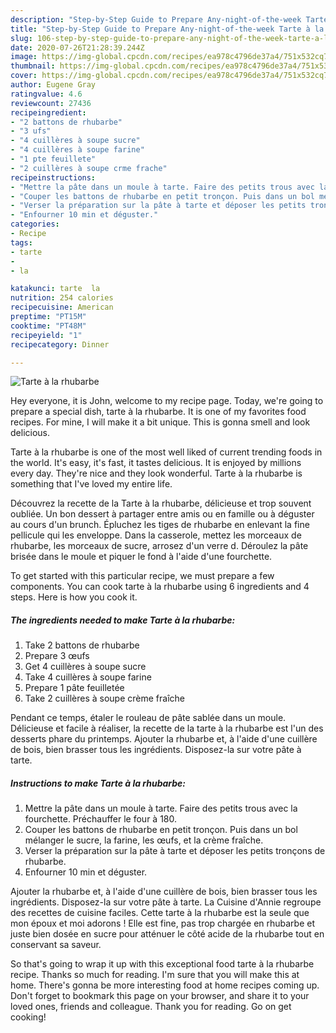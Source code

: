 ```yaml
---
description: "Step-by-Step Guide to Prepare Any-night-of-the-week Tarte à la rhubarbe"
title: "Step-by-Step Guide to Prepare Any-night-of-the-week Tarte à la rhubarbe"
slug: 106-step-by-step-guide-to-prepare-any-night-of-the-week-tarte-a-la-rhubarbe
date: 2020-07-26T21:28:39.244Z
image: https://img-global.cpcdn.com/recipes/ea978c4796de37a4/751x532cq70/tarte-a-la-rhubarbe-photo-principale-de-la-recette.jpg
thumbnail: https://img-global.cpcdn.com/recipes/ea978c4796de37a4/751x532cq70/tarte-a-la-rhubarbe-photo-principale-de-la-recette.jpg
cover: https://img-global.cpcdn.com/recipes/ea978c4796de37a4/751x532cq70/tarte-a-la-rhubarbe-photo-principale-de-la-recette.jpg
author: Eugene Gray
ratingvalue: 4.6
reviewcount: 27436
recipeingredient:
- "2 battons de rhubarbe"
- "3 ufs"
- "4 cuillères à soupe sucre"
- "4 cuillères à soupe farine"
- "1 pte feuillete"
- "2 cuillères à soupe crme frache"
recipeinstructions:
- "Mettre la pâte dans un moule à tarte. Faire des petits trous avec la fourchette. Préchauffer le four à 180."
- "Couper les battons de rhubarbe en petit tronçon. Puis dans un bol mélanger le sucre, la farine, les œufs, et la crème fraîche."
- "Verser la préparation sur la pâte à tarte et déposer les petits tronçons de rhubarbe."
- "Enfourner 10 min et déguster."
categories:
- Recipe
tags:
- tarte
- 
- la

katakunci: tarte  la 
nutrition: 254 calories
recipecuisine: American
preptime: "PT15M"
cooktime: "PT48M"
recipeyield: "1"
recipecategory: Dinner

---
```



![Tarte à la rhubarbe](https://img-global.cpcdn.com/recipes/ea978c4796de37a4/751x532cq70/tarte-a-la-rhubarbe-photo-principale-de-la-recette.jpg)

Hey everyone, it is John, welcome to my recipe page. Today, we're going to prepare a special dish, tarte à la rhubarbe. It is one of my favorites food recipes. For mine, I will make it a bit unique. This is gonna smell and look delicious.

Tarte à la rhubarbe is one of the most well liked of current trending foods in the world. It's easy, it's fast, it tastes delicious. It is enjoyed by millions every day. They're nice and they look wonderful. Tarte à la rhubarbe is something that I've loved my entire life.

Découvrez la recette de la Tarte à la rhubarbe, délicieuse et trop souvent oubliée. Un bon dessert à partager entre amis ou en famille ou à déguster au cours d&#39;un brunch. Épluchez les tiges de rhubarbe en enlevant la fine pellicule qui les enveloppe. Dans la casserole, mettez les morceaux de rhubarbe, les morceaux de sucre, arrosez d&#39;un verre d. Déroulez la pâte brisée dans le moule et piquer le fond à l&#39;aide d&#39;une fourchette.


To get started with this particular recipe, we must prepare a few components. You can cook tarte à la rhubarbe using 6 ingredients and 4 steps. Here is how you cook it.

<!--inarticleads1-->

##### The ingredients needed to make Tarte à la rhubarbe:

1. Take 2 battons de rhubarbe
1. Prepare 3 œufs
1. Get 4 cuillères à soupe sucre
1. Take 4 cuillères à soupe farine
1. Prepare 1 pâte feuilletée
1. Take 2 cuillères à soupe crème fraîche


Pendant ce temps, étaler le rouleau de pâte sablée dans un moule. Délicieuse et facile à réaliser, la recette de la tarte à la rhubarbe est l&#39;un des desserts phare du printemps. Ajouter la rhubarbe et, à l&#39;aide d&#39;une cuillère de bois, bien brasser tous les ingrédients. Disposez-la sur votre pâte à tarte. 

<!--inarticleads2-->

##### Instructions to make Tarte à la rhubarbe:

1. Mettre la pâte dans un moule à tarte. Faire des petits trous avec la fourchette. Préchauffer le four à 180.
1. Couper les battons de rhubarbe en petit tronçon. Puis dans un bol mélanger le sucre, la farine, les œufs, et la crème fraîche.
1. Verser la préparation sur la pâte à tarte et déposer les petits tronçons de rhubarbe.
1. Enfourner 10 min et déguster.


Ajouter la rhubarbe et, à l&#39;aide d&#39;une cuillère de bois, bien brasser tous les ingrédients. Disposez-la sur votre pâte à tarte. La Cuisine d&#39;Annie regroupe des recettes de cuisine faciles. Cette tarte à la rhubarbe est la seule que mon époux et moi adorons ! Elle est fine, pas trop chargée en rhubarbe et juste bien dosée en sucre pour atténuer le côté acide de la rhubarbe tout en conservant sa saveur. 

So that's going to wrap it up with this exceptional food tarte à la rhubarbe recipe. Thanks so much for reading. I'm sure that you will make this at home. There's gonna be more interesting food at home recipes coming up. Don't forget to bookmark this page on your browser, and share it to your loved ones, friends and colleague. Thank you for reading. Go on get cooking!
